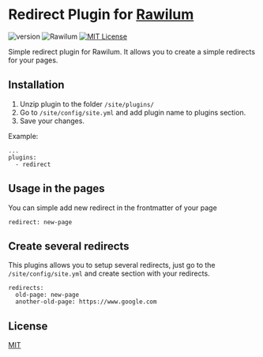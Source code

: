 # Redirect Plugin for [Rawilum](http://rawilum.org/)
![version](https://img.shields.io/badge/version-1.0.1-brightgreen.svg?style=flat-square "Version")
![Rawilum](https://img.shields.io/badge/Rawilum-0.x-green.svg?style=flat-square "Rawilum Version")
[![MIT License](https://img.shields.io/badge/license-MIT-blue.svg?style=flat-square)](https://github.com/rawilum-plugins/redirect/blob/master/LICENSE.txt)

Simple redirect plugin for Rawilum. It allows you to create a simple redirects for your pages.

## Installation
1. Unzip plugin to the folder `/site/plugins/`
2. Go to `/site/config/site.yml` and add plugin name to plugins section.
3. Save your changes.

Example:
```
...
plugins:
  - redirect
```

## Usage in the pages
You can simple add new redirect in the frontmatter of your page
```
redirect: new-page
```

## Create several redirects
This plugins allows you to setup several redirects, just go to the `/site/config/site.yml` and create section with your redirects.
```
redirects:
  old-page: new-page
  another-old-page: https://www.google.com
```

## License
[MIT](https://github.com/rawilum-plugins/redirect/blob/master/LICENSE.txt)
